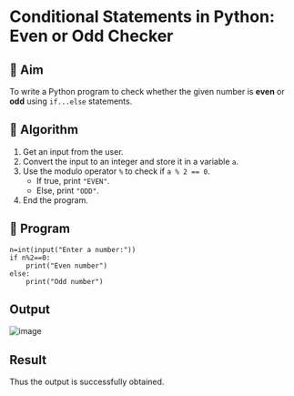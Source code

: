 # Conditional Statements in Python: Even or Odd Checker

## 🎯 Aim
To write a Python program to check whether the given number is **even** or **odd** using `if...else` statements.

## 🧠 Algorithm
1. Get an input from the user.
2. Convert the input to an integer and store it in a variable `a`.
3. Use the modulo operator `%` to check if `a % 2 == 0`.
   - If true, print `"EVEN"`.
   - Else, print `"ODD"`.
4. End the program.

## 🧾 Program
```
n=int(input("Enter a number:"))
if n%2==0:
    print("Even number")
else:
    print("Odd number")
```

## Output

![image](https://github.com/user-attachments/assets/0b44b69b-beeb-4e5f-b0a2-231268513408)


## Result
Thus the output is successfully obtained.

